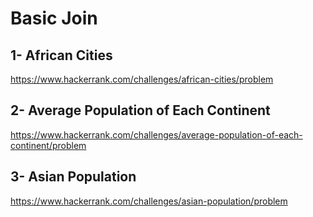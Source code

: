 # Basic Join

## 1- African Cities
https://www.hackerrank.com/challenges/african-cities/problem

## 2- Average Population of Each Continent
https://www.hackerrank.com/challenges/average-population-of-each-continent/problem

## 3- Asian Population
https://www.hackerrank.com/challenges/asian-population/problem
